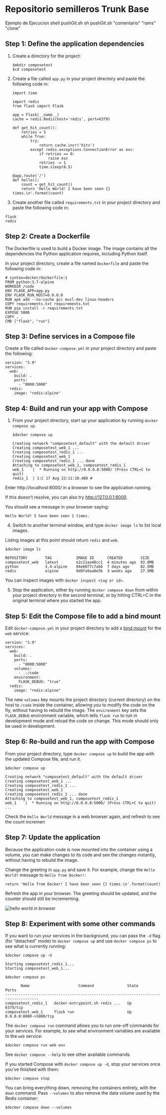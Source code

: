# Repositorio semilleros Trunk Base

Ejemplo de Ejecucion shell pushGit.sh
 sh pushGit.sh "comentario" "rams" "clone"


## Step 1: Define the application dependencies


1. Create a directory for the project:
   ```
   $mkdir composetest
   $cd composetest
   ```
2. Create a file called `app.py` in your project directory and paste the following code in:
   ```
   import time

   import redis
   from flask import Flask

   app = Flask(__name__)
   cache = redis.Redis(host='redis', port=6379)

   def get_hit_count():
       retries = 5
       while True:
           try:
               return cache.incr('hits')
           except redis.exceptions.ConnectionError as exc:
               if retries == 0:
                   raise exc
               retries -= 1
               time.sleep(0.5)

   @app.route('/')
   def hello():
       count = get_hit_count()
       return 'Hello World! I have been seen {} times.\n'.format(count)
   ```


3. Create another file called `requirements.txt` in your project directory and paste the following code in:

```
flask
redis
```



## Step 2: Create a Dockerfile

The Dockerfile is used to build a Docker image. The image contains all the dependencies the Python application requires, including Python itself.

In your project directory, create a file named `Dockerfile` and paste the following code in:

```
# syntax=docker/dockerfile:1
FROM python:3.7-alpine
WORKDIR /code
ENV FLASK_APP=app.py
ENV FLASK_RUN_HOST=0.0.0.0
RUN apk add --no-cache gcc musl-dev linux-headers
COPY requirements.txt requirements.txt
RUN pip install -r requirements.txt
EXPOSE 5000
COPY . .
CMD ["flask", "run"]
```



## Step 3: Define services in a Compose file

Create a file called `docker-compose.yml` in your project directory and paste the following:

```
version: "3.9"
services:
  web:
    build: .
    ports:
      - "8000:5000"
  redis:
    image: "redis:alpine"
```


## Step 4: Build and run your app with Compose

1. From your project directory, start up your application by running `docker compose up`.
   ```
   $docker compose up

   Creating network "composetest_default" with the default driver
   Creating composetest_web_1 ...
   Creating composetest_redis_1 ...
   Creating composetest_web_1
   Creating composetest_redis_1 ... done
   Attaching to composetest_web_1, composetest_redis_1
   web_1    |  * Running on http://0.0.0.0:5000/ (Press CTRL+C to quit)
   redis_1  | 1:C 17 Aug 22:11:10.480 #
   ```


Enter http://localhost:8000/ in a browser to see the application running.

If this doesn’t resolve, you can also try http://127.0.0.1:8000.

You should see a message in your browser saying:

```
Hello World! I have been seen 1 times.
```


4. Switch to another terminal window, and type `docker image ls` to list local images.

Listing images at this point should return `redis` and `web`.

```
$docker image ls

REPOSITORY        TAG           IMAGE ID      CREATED        SIZE
composetest_web   latest        e2c21aa48cc1  4 minutes ago  93.8MB
python            3.4-alpine    84e6077c7ab6  7 days ago     82.5MB
redis             alpine        9d8fa9aa0e5b  3 weeks ago    27.5MB
```

You can inspect images with `docker inspect <tag or id>`.

5. Stop the application, either by running `docker compose down` from within your project directory in the second terminal, or by hitting CTRL+C in the original terminal where you started the app.


## Step 5: Edit the Compose file to add a bind mount

Edit `docker-compose.yml` in your project directory to add a [bind mount](https://docs.docker.com/storage/bind-mounts/) for the `web` service:

```
version: "3.9"
services:
  web:
    build: .
    ports:
      - "8000:5000"
    volumes:
      - .:/code
    environment:
      FLASK_DEBUG: "true"
  redis:
    image: "redis:alpine"
```

The new `volumes` key mounts the project directory (current directory) on the host to `/code` inside the container, allowing you to modify the code on the fly, without having to rebuild the image. The `environment` key sets the `FLASK_DEBUG` environment variable, which tells `flask run` to run in development mode and reload the code on change. This mode should only be used in development.

## Step 6: Re-build and run the app with Compose

From your project directory, type `docker compose up` to build the app with the updated Compose file, and run it.

```
$docker compose up

Creating network "composetest_default" with the default driver
Creating composetest_web_1 ...
Creating composetest_redis_1 ...
Creating composetest_web_1
Creating composetest_redis_1 ... done
Attaching to composetest_web_1, composetest_redis_1
web_1    |  * Running on http://0.0.0.0:5000/ (Press CTRL+C to quit)
...
```

Check the `Hello World` message in a web browser again, and refresh to see the count incremen


## Step 7: Update the application

Because the application code is now mounted into the container using a volume, you can make changes to its code and see the changes instantly, without having to rebuild the image.

Change the greeting in `app.py` and save it. For example, change the `Hello World!` message to `Hello from Docker!`:

```
return 'Hello from Docker! I have been seen {} times.\n'.format(count)
```

Refresh the app in your browser. The greeting should be updated, and the counter should still be incrementing.

![hello world in browser](https://docs.docker.com/compose/images/quick-hello-world-3.png)

## Step 8: Experiment with some other commands

If you want to run your services in the background, you can pass the `-d` flag (for “detached” mode) to `docker compose up` and use `docker compose ps` to see what is currently running:

```
$docker compose up -d

Starting composetest_redis_1...
Starting composetest_web_1...

$docker compose ps

       Name                      Command               State           Ports       
-------------------------------------------------------------------------------------
composetest_redis_1   docker-entrypoint.sh redis ...   Up      6379/tcp            
composetest_web_1     flask run                        Up      0.0.0.0:8000->5000/tcp
```

The `docker compose run` command allows you to run one-off commands for your services. For example, to see what environment variables are available to the `web` service:

```
$docker compose run web env
```

See `docker compose --help` to see other available commands.

If you started Compose with `docker compose up -d`, stop your services once you’ve finished with them:

```
$docker compose stop
```

You can bring everything down, removing the containers entirely, with the `down` command. Pass `--volumes` to also remove the data volume used by the Redis container:

```
$docker compose down --volumes
```

